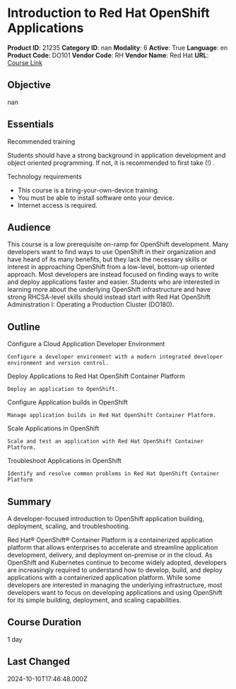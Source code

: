 # Introduction to Red Hat OpenShift Applications

**Product ID**: 21235
**Category ID**: nan
**Modality**: 6
**Active**: True
**Language**: en
**Product Code**: DO101
**Vendor Code**: RH
**Vendor Name**: Red Hat
**URL**: [Course Link](https://www.fastlaneus.com/course/redhat-do101)

## Objective
nan

## Essentials
Recommended training

Students should have a strong background in application development and object oriented programming. If not, it is recommended to first take (!) .

Technology requirements


- This course is a bring-your-own-device training.
- You must be able to install software onto your device.
- Internet access is required.

## Audience
This course is a low prerequisite on-ramp for OpenShift development. Many developers want to find ways to use OpenShift in their organization and have heard of its many benefits, but they lack the necessary skills or interest in approaching OpenShift from a low-level, bottom-up oriented approach. Most developers are instead focused on finding ways to write and deploy applications faster and easier. Students who are interested in learning more about the underlying OpenShift infrastructure and have strong RHCSA-level skills should instead start with Red Hat OpenShift Administration I: Operating a Production Cluster (DO180).

## Outline
Configure a Cloud Application Developer Environment

    Configure a developer environment with a modern integrated developer environment and version control.

Deploy Applications to Red Hat OpenShift Container Platform

    Deploy an application to OpenShift.

Configure Application builds in OpenShift

    Manage application builds in Red Hat OpenShift Container Platform.

Scale Applications in OpenShift

    Scale and test an application with Red Hat OpenShift Container Platform.

Troubleshoot Applications in OpenShift

    Identify and resolve common problems in Red Hat OpenShift Container Platform

## Summary
A developer-focused introduction to OpenShift application building, deployment, scaling, and troubleshooting.

Red Hat® OpenShift® Container Platform is a containerized application platform that allows enterprises to accelerate and streamline application development, delivery, and deployment on-premise or in the cloud. As OpenShift and Kubernetes continue to become widely adopted, developers are increasingly required to understand how to develop, build, and deploy applications with a containerized application platform. While some developers are interested in managing the underlying infrastructure, most developers want to focus on developing applications and using OpenShift for its simple building, deployment, and scaling capabilities.

## Course Duration
1 day

## Last Changed
2024-10-10T17:46:48.000Z
